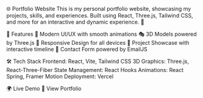 🌐 Portfolio Website
This is my personal portfolio website, showcasing my projects, skills, and experiences. Built using React, Three.js, Tailwind CSS, and more for an interactive and dynamic experience. 🚀

🔹 Features
🎨 Modern UI/UX with smooth animations
🎭 3D Models powered by Three.js
📜 Responsive Design for all devices
📂 Project Showcase with interactive timeline
📩 Contact Form powered by EmailJS

🛠️ Tech Stack
Frontend: React, Vite, Tailwind CSS
3D Graphics: Three.js, React-Three-Fiber
State Management: React Hooks
Animations: React Spring, Framer Motion
Deployment: Vercel

🌍 Live Demo
🔗 View Portfolio
